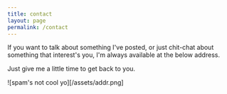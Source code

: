 ```yaml
---
title: contact
layout: page
permalink: /contact
---
```


If you want to talk about something I've posted, or just chit-chat about something that interest's you, I'm always available at the below address. 

Just give me a little time to get back to you.

![spam's not cool yo][/assets/addr.png]
